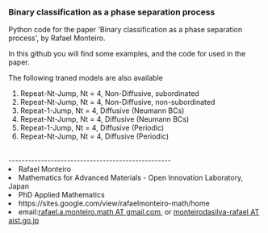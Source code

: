 ### Binary classification as a phase separation process
Python code for the paper 'Binary classification as a phase separation process', by Rafael Monteiro.

In this github you will find some examples, and the code for used in the paper. 

The following traned models are also available

1. Repeat-Nt-Jump, Nt = 4, Non-Diffusive, subordinated
2. Repeat-Nt-Jump, Nt = 4, Non-Diffusive, non-subordinated
3. Repeat-1-Jump, Nt = 4, Diffusive (Neumann BCs)
4. Repeat-Nt-Jump, Nt = 4, Diffusive  (Neumann BCs)
5. Repeat-1-Jump, Nt = 4, Diffusive  (Periodic)
6. Repeat-Nt-Jump, Nt = 4, Diffusive  (Periodic)




<br>
--------------------------------------------------
</br>
<li>Rafael Monteiro</li>
<li>Mathematics for Advanced Materials - Open Innovation Laboratory, Japan</li>
<li>PhD Applied Mathematics</li>
<li>https://sites.google.com/view/rafaelmonteiro-math/home</li>
<li>email:<a href=rafael.a.monteiro.math@gmail.com>rafael.a.monteiro.math  AT gmail.com</a>, or <a href=monteirodasilva-rafael@aist.go.jp>monteirodasilva-rafael AT aist.go.jp</a></li>

